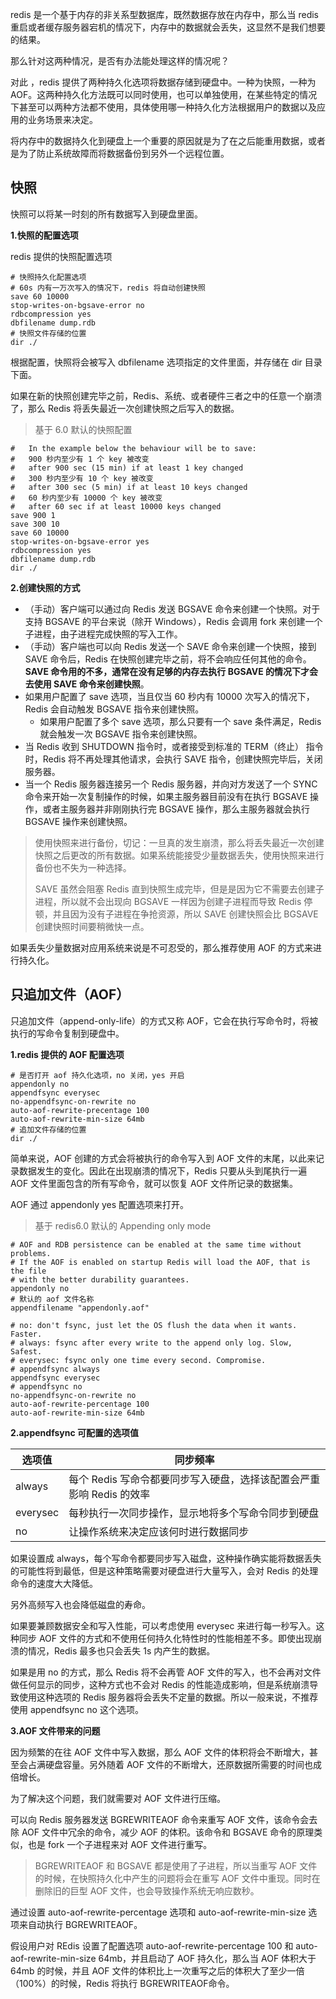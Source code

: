 redis 是一个基于内存的非关系型数据库，既然数据存放在内存中，那么当 redis 重启或者缓存服务器宕机的情况下，内存中的数据就会丢失，这显然不是我们想要的结果。



那么针对这两种情况，是否有办法能处理这样的情况呢？



对此 ，redis 提供了两种持久化选项将数据存储到硬盘中。一种为快照，一种为 AOF。这两种持久化方法既可以同时使用，也可以单独使用，在某些特定的情况下甚至可以两种方法都不使用，具体使用哪一种持久化方法根据用户的数据以及应用的业务场景来决定。



将内存中的数据持久化到硬盘上一个重要的原因就是为了在之后能重用数据，或者是为了防止系统故障而将数据备份到另外一个远程位置。

## 快照

快照可以将某一时刻的所有数据写入到硬盘里面。

**1.快照的配置选项**

redis 提供的快照配置选项

```properties
# 快照持久化配置选项
# 60s 内有一万次写入的情况下，redis 将自动创建快照
save 60 10000  
stop-writes-on-bgsave-error no
rdbcompression yes
dbfilename dump.rdb
# 快照文件存储的位置
dir ./   
```

根据配置，快照将会被写入 dbfilename 选项指定的文件里面，并存储在 dir 目录下面。

如果在新的快照创建完毕之前，Redis、系统、或者硬件三者之中的任意一个崩溃了，那么 Redis 将丢失最近一次创建快照之后写入的数据。

> 基于 6.0 默认的快照配置

```properties
#   In the example below the behaviour will be to save:
#   900 秒内至少有 1 个 key 被改变
#   after 900 sec (15 min) if at least 1 key changed
#   300 秒内至少有 10 个 key 被改变
#   after 300 sec (5 min) if at least 10 keys changed
#   60 秒内至少有 10000 个 key 被改变
#   after 60 sec if at least 10000 keys changed
save 900 1
save 300 10
save 60 10000
stop-writes-on-bgsave-error yes
rdbcompression yes
dbfilename dump.rdb
dir ./
```

**2.创建快照的方式**

- （手动）客户端可以通过向 Redis 发送 BGSAVE 命令来创建一个快照。对于支持 BGSAVE 的平台来说（除开 Windows），Redis 会调用 fork 来创建一个子进程，由子进程完成快照的写入工作。
- （手动）客户端也可以向 Redis 发送一个 SAVE 命令来创建一个快照，接到 SAVE 命令后，Redis 在快照创建完毕之前，将不会响应任何其他的命令。**SAVE 命令用的不多，通常在没有足够的内存去执行 BGSAVE 的情况下才会去使用 SAVE 命令来创建快照**。
- 如果用户配置了 save 选项，当且仅当 60 秒内有 10000 次写入的情况下，Redis 会自动触发 BGSAVE 指令来创建快照。
  - 如果用户配置了多个 save 选项，那么只要有一个 save 条件满足，Redis 就会触发一次 BGSAVE 指令来创建快照。
- 当 Redis 收到 SHUTDOWN 指令时，或者接受到标准的 TERM（终止） 指令时，Redis 将不再处理其他请求，会执行 SAVE 指令，创建快照完毕后，关闭服务器。
- 当一个 Redis 服务器连接另一个 Redis 服务器，并向对方发送了一个 SYNC 命令来开始一次复制操作的时候，如果主服务器目前没有在执行 BGSAVE 操作，或者主服务器并非刚刚执行完 BGSAVE 操作，那么主服务器就会执行 BGSAVE 操作来创建快照。



> 使用快照来进行备份，切记：一旦真的发生崩溃，那么将丢失最近一次创建快照之后更改的所有数据。如果系统能接受少量数据丢失，使用快照来进行备份也不失为一种选择。
>
> SAVE 虽然会阻塞 Redis 直到快照生成完毕，但是是因为它不需要去创建子进程，所以就不会出现向 BGSAVE 一样因为创建子进程而导致 Redis 停顿，并且因为没有子进程在争抢资源，所以 SAVE 创建快照会比 BGSAVE 创建快照时间要稍微快一点。



如果丢失少量数据对应用系统来说是不可忍受的，那么推荐使用 AOF 的方式来进行持久化。



## 只追加文件（AOF）

只追加文件（append-only-life）的方式又称 AOF，它会在执行写命令时，将被执行的写命令复制到硬盘中。

**1.redis 提供的 AOF 配置选项**

```properties
# 是否打开 aof 持久化选项，no 关闭，yes 开启
appendonly no
appendfsync everysec
no-appendfsync-on-rewrite no
auto-aof-rewrite-precentage 100
auto-aof-rewrite-min-size 64mb
# 追加文件存储的位置
dir ./
```

简单来说，AOF 创建的方式会将被执行的命令写入到 AOF 文件的末尾，以此来记录数据发生的变化。因此在出现崩溃的情况下，Redis 只要从头到尾执行一遍 AOF 文件里面包含的所有写命令，就可以恢复 AOF 文件所记录的数据集。

AOF 通过 appendonly yes 配置选项来打开。



> 基于 redis6.0 默认的 Appending only mode

```properties
# AOF and RDB persistence can be enabled at the same time without problems.
# If the AOF is enabled on startup Redis will load the AOF, that is the file
# with the better durability guarantees.
appendonly no
# 默认的 aof 文件名称
appendfilename "appendonly.aof"

# no: don't fsync, just let the OS flush the data when it wants. Faster.
# always: fsync after every write to the append only log. Slow, Safest.
# everysec: fsync only one time every second. Compromise.
# appendfsync always
appendfsync everysec
# appendfsync no
no-appendfsync-on-rewrite no
auto-aof-rewrite-percentage 100
auto-aof-rewrite-min-size 64mb
```



**2.appendfsync 可配置的选项值**

| 选项值   | 同步频率                                                     |
| -------- | ------------------------------------------------------------ |
| always   | 每个 Redis 写命令都要同步写入硬盘，选择该配置会严重影响 Redis 的效率 |
| everysec | 每秒执行一次同步操作，显示地将多个写命令同步到硬盘           |
| no       | 让操作系统来决定应该何时进行数据同步                         |

如果设置成 always，每个写命令都要同步写入磁盘，这种操作确实能将数据丢失的可能性将到最低，但是这种策略需要对硬盘进行大量写入，会对 Redis 的处理命令的速度大大降低。

另外高频写入也会降低磁盘的寿命。



如果要兼顾数据安全和写入性能，可以考虑使用 everysec 来进行每一秒写入。这种同步 AOF 文件的方式和不使用任何持久化特性时的性能相差不多。即使出现崩溃的情况，Redis 最多也只会丢失 1s 内产生的数据。



如果是用 no 的方式，那么 Redis 将不会再管 AOF 文件的写入，也不会再对文件做任何显示的同步，这种方式也不会对 Redis 的性能造成影响，但是系统崩溃导致使用这种选项的 Redis 服务器将会丢失不定量的数据。所以一般来说，不推荐使用 appendfsync no 这个选项。

**3.AOF 文件带来的问题**

因为频繁的在往 AOF 文件中写入数据，那么 AOF 文件的体积将会不断增大，甚至会占满硬盘容量。另外随着 AOF 文件的不断增大，还原数据所需要的时间也成倍增长。

为了解决这个问题，我们就需要对 AOF 文件进行压缩。

可以向 Redis 服务器发送 BGREWRITEAOF 命令来重写 AOF 文件，该命令会去除 AOF 文件中冗余的命令，减少 AOF 的体积。该命令和 BGSAVE 命令的原理类似，也是 fork 一个子进程来对 AOF 文件进行重写。

> BGREWRITEAOF 和 BGSAVE 都是使用了子进程，所以当重写 AOF 文件的时候，在快照持久化中产生的问题将会在重写 AOF 文件中重现。同时在删除旧的巨型 AOF 文件，也会导致操作系统无响应数秒。



通过设置 auto-aof-rewrite-percentage 选项和 auto-aof-rewrite-min-size 选项来自动执行 BGREWRITEAOF。

假设用户对 REdis 设置了配置选项 auto-aof-rewrite-percentage 100 和 auto-aof-rewrite-min-size 64mb，并且启动了 AOF 持久化，那么当 AOF 体积大于 64mb 的时候，并且 AOF 文件的体积比上一次重写之后的体积大了至少一倍（100%）的时候，Redis 将执行 BGREWRITEAOF命令。